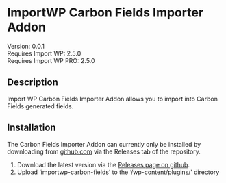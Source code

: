 # ImportWP Carbon Fields Importer Addon

Version: 0.0.1  
Requires Import WP: 2.5.0  
Requires Import WP PRO: 2.5.0  

## Description

Import WP Carbon Fields Importer Addon allows you to import into Carbon Fields generated fields.

## Installation

The Carbon Fields Importer Addon can currently only be installed by downloading from [github.com](https://github.com/jcollings/importwp-carbon-fields) via the Releases tab of the repository.

1. Download the latest version via the [Releases page on github](https://github.com/jcollings/importwp-carbon-fields/releases).
1. Upload ‘importwp-carbon-fields’ to the ‘/wp-content/plugins/’ directory

